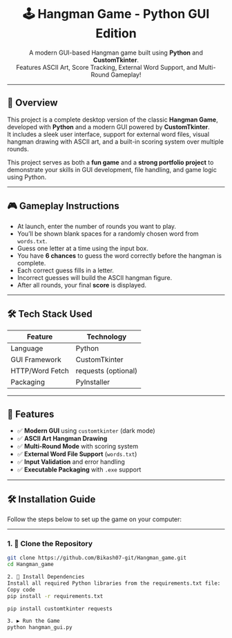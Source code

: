 <!-- Banner -->
<h1 align="center">🕹️ Hangman Game - Python GUI Edition</h1>
<p align="center">
  A modern GUI-based Hangman game built using <b>Python</b> and <b>CustomTkinter</b>.<br/>
  Features ASCII Art, Score Tracking, External Word Support, and Multi-Round Gameplay!
</p>

---

## 📌 Overview

This project is a complete desktop version of the classic **Hangman Game**, developed with **Python** and a modern GUI powered by **CustomTkinter**.  
It includes a sleek user interface, support for external word files, visual hangman drawing with ASCII art, and a built-in scoring system over multiple rounds.

This project serves as both a **fun game** and a **strong portfolio project** to demonstrate your skills in GUI development, file handling, and game logic using Python.

---

## 🎮 Gameplay Instructions

- At launch, enter the number of rounds you want to play.
- You’ll be shown blank spaces for a randomly chosen word from `words.txt`.
- Guess one letter at a time using the input box.
- You have **6 chances** to guess the word correctly before the hangman is complete.
- Each correct guess fills in a letter.
- Incorrect guesses will build the ASCII hangman figure.
- After all rounds, your final **score** is displayed.

---

## 🛠️ Tech Stack Used

| Feature         | Technology          |
|----------------|---------------------|
| Language        | Python              |
| GUI Framework   | CustomTkinter       |
| HTTP/Word Fetch | requests (optional) |
| Packaging       | PyInstaller         |

---

## 🚀 Features

- ✅ **Modern GUI** using `customtkinter` (dark mode)
- ✅ **ASCII Art Hangman Drawing**
- ✅ **Multi-Round Mode** with scoring system
- ✅ **External Word File Support** (`words.txt`)
- ✅ **Input Validation** and error handling
- ✅ **Executable Packaging** with `.exe` support

---

## 🛠️ Installation Guide

Follow the steps below to set up the game on your computer:

---

### 1. 📂 Clone the Repository

```bash
git clone https://github.com/Bikash07-git/Hangman_game.git
cd Hangman_game

2. 📂 Install Dependencies
Install all required Python libraries from the requirements.txt file:
Copy code
pip install -r requirements.txt

pip install customtkinter requests

3. ▶️ Run the Game
python hangman_gui.py

